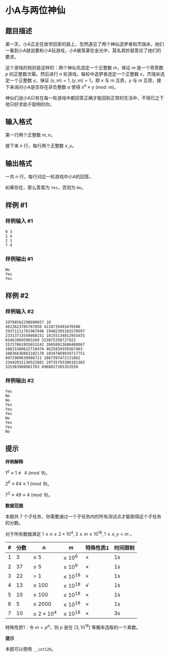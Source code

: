 # 小A与两位神仙

## 题目描述

某一天，小A正走在放学回家的路上，忽然遇见了两个神仙造梦者和杰瑞米，祂们一看到小A就说要和小A玩游戏，小A被笼罩在金光中，莫名其妙就答应了祂们的要求。

这个游戏的规则是这样的：两个神仙先选定一个正整数 $m$，保证 $m$ 是一个奇质数 $p$ 的正整数次幂。然后进行 $n$ 轮游戏，每轮中造梦者选定一个正整数 $x$，杰瑞米选定一个正整数 $y$，保证 $(x, m) = 1, (y, m) = 1$，即 $x$ 与 $m$ 互质，$y$ 与 $m$ 互质，接下来询问小A是否存在非负整数 $a$ 使得 $x^a \equiv y \pmod{m}$。

神仙们说小A只有在每一轮游戏中都回答正确才能回到正常的生活中，不得已之下他只好求助于聪明的你。


## 输入格式

第一行两个正整数 $m, n$。

接下来 $n$ 行，每行两个正整数 $x, y$。

## 输出格式

一共 $n$ 行，每行对应一轮游戏中小A的回答。

如果存在，那么答案为 `Yes`，否则为 `No`。

## 样例 #1

### 样例输入 #1
```
9 3
1 4
2 1
7 4
```

### 样例输出 #1

```
No
Yes
Yes
```

## 样例 #2

### 样例输入 #2
```
29788562298698657 10
4623623705787050 4128735493476588
29371111781967946 19402395181570597
23313713550468151 18155134012955455
654639695903289 323875358727922
15727861955653242 26658913688488667
10815360622718474 4625834559167483
10836636083182170 10347869939717751
8972909638986721 1887397472131862
23442032136521081 29735793306181382
325363900801763 6960017105353559
```

### 样例输出 #2

```
Yes
No
No
Yes
Yes
Yes
No
Yes
Yes
No
```

## 提示

**样例解释**

$1^a \equiv 1 \not \equiv 4 \pmod {9}$。

$2^6 \equiv 64 \equiv 1 \pmod {9}$。

$7^2 \equiv 49 \equiv 4 \pmod {9}$。

**数据范围**

本题共 $7$ 个子任务，你需要通过一个子任务内的所有测试点才能取得这个子任务的分数。

对于所有数据满足 $1\le n\le 2\times 10^4, 3\le m \le 10^{18}, 1 \le x, y < m$ 。

| #    | 分数 | $n$                      | $m$                 | 特殊性质1 | 时间限制 |
| ---- | ---- | ------------------------ | ------------------- | --------- | --------- |
| 1    | 3    | $\le 5$            | $\le 10^6$    | ×         |  1s |
| 2    | 37   | $\le 5$            | $\le 10^9$    | ×         | 1s |
| 3    | 22   | $= 1$                    | $\le 10^{18}$ | ×         | 1s |
| 4    | 13   | $\le 100$          | $\le 10^{18}$ | √         | 1s |
| 5    | 10   | $\le 100$          | $\le 10^{18}$ | ×         | 1s |
| 6    | 5   | $\le 2000$         | $\le 10^{18}$ | ×         | 1s |
| 7    | 10   | $\le 2\times 10^4$ | $\le 10^{18}$ | ×         | 3s |

特殊性质1：令 $m = p^{a}$，则 $p$ 是在 $[3, 10^{18}]$ 等概率选取的一个素数。

**提示**

本题可以使用 `__int128`。
